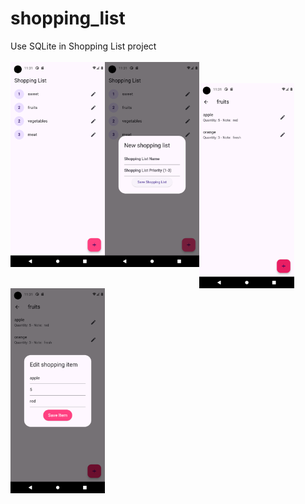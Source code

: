 # shopping_list

Use SQLite in Shopping List project
<br>
<br>
<img width="30%" align="left" src = "assets/screenshots/screenshot_0.png" alt ="Loading">
<img width="30%" align="left" src = "assets/screenshots/screenshot_1.png" alt ="Loading">
<br>
<br>
<img width="30%" align="left" src = "assets/screenshots/screenshot_2.png" alt ="Loading">
<img width="30%" align="left" src = "assets/screenshots/screenshot_3.png" alt ="Loading"> 
